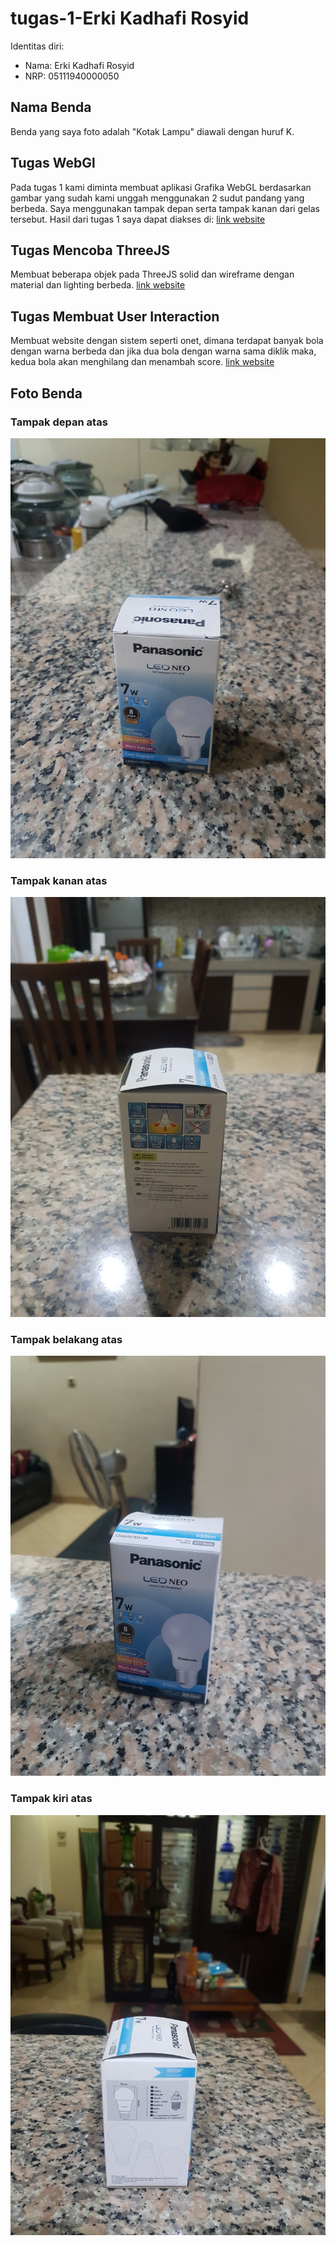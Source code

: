 # tugas-1-Erki Kadhafi Rosyid

Identitas diri:

-   Nama: Erki Kadhafi Rosyid
-   NRP: 05111940000050

## Nama Benda

Benda yang saya foto adalah "Kotak Lampu" diawali dengan huruf K.

## Tugas WebGl

Pada tugas 1 kami diminta membuat aplikasi Grafika WebGL berdasarkan gambar yang sudah kami unggah menggunakan 2 sudut pandang yang berbeda. Saya menggunakan tampak depan serta tampak kanan dari gelas tersebut. Hasil dari tugas 1 saya dapat diakses di: [link website](https://upbeat-varahamihira-89d497.netlify.app/)

## Tugas Mencoba ThreeJS

Membuat beberapa objek pada ThreeJS solid dan wireframe dengan material dan lighting berbeda. [link website](https://romantic-easley-064216.netlify.app/)

## Tugas Membuat User Interaction

Membuat website dengan sistem seperti onet, dimana terdapat banyak bola dengan warna berbeda dan jika dua bola dengan warna sama diklik maka, kedua bola akan menghilang dan menambah score. [link website](https://brave-liskov-6fe7da.netlify.app/)

## Foto Benda

### Tampak depan atas

![Depan atas](images/depan_atas.jpg)

### Tampak kanan atas

![Kanan atas](images/kanan_atas.jpg)

### Tampak belakang atas

![Belakang atas](images/belakang_atas.jpg)

### Tampak kiri atas

![Kiri atas](images/kiri_atas.jpg)
